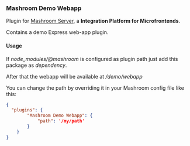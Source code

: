 
### Mashroom Demo Webapp

Plugin for [Mashroom Server](https://www.mashroom-server.com), a **Integration Platform for Microfrontends**. 

Contains a demo Express web-app plugin.

#### Usage

If _node_modules/@mashroom_ is configured as plugin path just add this package as _dependency_.

After that the webapp will be available at _/demo/webapp_

You can change the path by overriding it in your Mashroom config file like this:

```json
{
  "plugins": {
        "Mashroom Demo Webapp": {
            "path": '/my/path'
        }
    }
}
```
